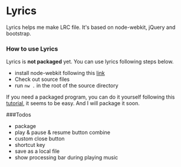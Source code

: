 Lyrics
======

Lyrics helps me make LRC file. It's based on node-webkit, jQuery and bootstrap.

### How to use Lyrics

Lyrics is __not packaged__ yet. You can use lyrics following steps below.

* install node-webkit following this [link](https://github.com/rogerwang/node-webkit/wiki/How-to-run-apps#mac-os-x)
* Check out source files
* run `nw .` in the root of the source directory

If you need a packaged program, you can do it yourself following this [tutorial](https://github.com/rogerwang/node-webkit/wiki/How-to-package-and-distribute-your-apps), it seems to be easy. And I will package it soon. 

###Todos

* package
* play & pause & resume button combine
* custom close button
* shortcut key
* save as a local file
* show processing bar during playing music
